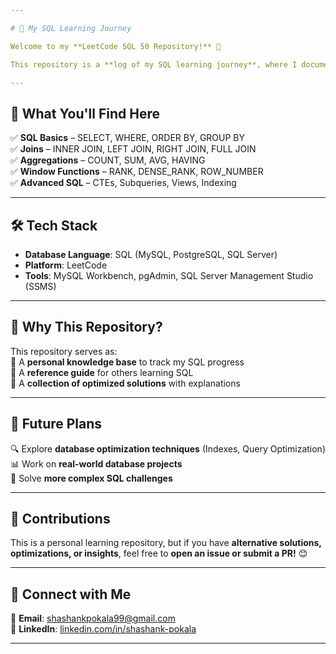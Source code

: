 ```yaml
---

# 🚀 My SQL Learning Journey  

Welcome to my **LeetCode SQL 50 Repository!** 📌  

This repository is a **log of my SQL learning journey**, where I document my progress as I practice SQL queries, master database operations, and tackle problems on LeetCode.  

---
```


## 📖 What You'll Find Here  

✅ **SQL Basics** – SELECT, WHERE, ORDER BY, GROUP BY  
✅ **Joins** – INNER JOIN, LEFT JOIN, RIGHT JOIN, FULL JOIN  
✅ **Aggregations** – COUNT, SUM, AVG, HAVING  
✅ **Window Functions** – RANK, DENSE_RANK, ROW_NUMBER  
✅ **Advanced SQL** – CTEs, Subqueries, Views, Indexing  

---

## 🛠 Tech Stack  

- **Database Language**: SQL (MySQL, PostgreSQL, SQL Server)  
- **Platform**: LeetCode  
- **Tools**: MySQL Workbench, pgAdmin, SQL Server Management Studio (SSMS)  

---

## 📜 Why This Repository?  

This repository serves as:  
📌 A **personal knowledge base** to track my SQL progress  
📌 A **reference guide** for others learning SQL  
📌 A **collection of optimized solutions** with explanations  

---

## 🚀 Future Plans  

🔍 Explore **database optimization techniques** (Indexes, Query Optimization)  
📊 Work on **real-world database projects**  
📝 Solve **more complex SQL challenges**  

---

## 🤝 Contributions  

This is a personal learning repository, but if you have **alternative solutions, optimizations, or insights**, feel free to **open an issue or submit a PR!** 😊  

---

## 🔗 Connect with Me  

📧 **Email**: shashankpokala99@gmail.com  
🔗 **LinkedIn**: [linkedin.com/in/shashank-pokala](https://linkedin.com/in/shashank-pokala)  

---
